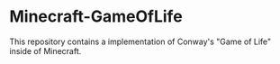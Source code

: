 # Minecraft-GameOfLife

This repository contains a implementation of Conway's "Game of Life" inside of Minecraft.
